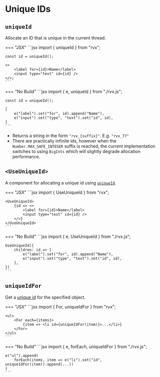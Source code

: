 # Unique IDs

## `uniqueId`
Allocate an ID that is unique in the current thread.

=== "JSX"
	```jsx
	import { uniqueId } from "rvx";

	const id = uniqueId();

	<>
		<label for={id}>Name</label>
		<input type="text" id={id} />
	</>;
	```

=== "No Build"
	```jsx
	import { e, uniqueId } from "./rvx.js";

	const id = uniqueId();

	[
		e("label").set("for", id).append("Name"),
		e("input").set("type", "text").set("id", id),
	]
	```

+ Returns a string in the form `"rvx_{suffix}"`. E.g. `"rvx_77"`
+ There are practically infinite ids, however when the `Number.MAX_SAFE_INTEGER` suffix is reached, the current implementation switches to using `BigInts` which will slightly degrade allocation performance.

## `<UseUniqueId>`
A component for allocating a unique id using [`uniqueId`](#uniqueid).

=== "JSX"
	```jsx
	import { UseUniqueId } from "rvx";

	<UseUniqueId>
		{id => <>
			<label for={id}>Name</label>
			<input type="text" id={id} />
		</>}
	</UseUniqueId>
	```

=== "No Build"
	```jsx
	import { e, UseUniqueId } from "./rvx.js";

	UseUniqueId({
		children: id => [
			e("label").set("for", id).append("Name"),
			e("input").set("type", "text").set("id", id),
		],
	})
	```

## `uniqueIdFor`
Get a [unique id](#uniqueid) for the specified object.

=== "JSX"
	```jsx
	import { For, uniqueIdFor } from "rvx";

	<ul>
		<For each={items}>
			{item => <li id={uniqueIdFor(item)}>...</li>}
		</For>
	</ul>
	```

=== "No Build"
	```jsx
	import { e, forEach, uniqueIdFor } from "./rvx.js";

	e("ul").append(
		forEach(items, item => e("li").set("id", uniqueIdFor(item)).append(...))
	)
	```
